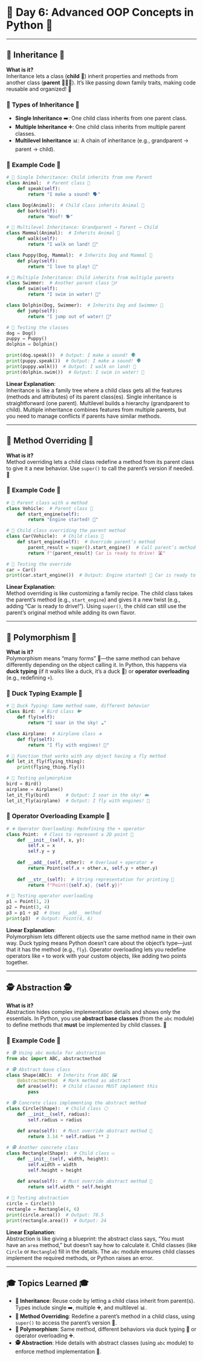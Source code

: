 # 🌟 Day 6: Advanced OOP Concepts in Python 🌟

---

## 🧬 **Inheritance** 🧬

**What is it?**  
Inheritance lets a class (**child** 👶) inherit properties and methods from another class (**parent** 👨‍👩‍👧). It’s like passing down family traits, making code reusable and organized! 🔄

### 🔹 **Types of Inheritance** 🔹

- **Single Inheritance** ➡️: One child class inherits from one parent class.
- **Multiple Inheritance** ➕: One child class inherits from multiple parent classes.
- **Multilevel Inheritance** 📊: A chain of inheritance (e.g., grandparent → parent → child).

### 📜 **Example Code** 📜

```python
# 🧬 Single Inheritance: Child inherits from one Parent
class Animal:  # Parent class 🐾
    def speak(self):
        return "I make a sound! 🗣️"

class Dog(Animal):  # Child class inherits Animal 🐶
    def bark(self):
        return "Woof! 🐕"

# 🧬 Multilevel Inheritance: Grandparent → Parent → Child
class Mammal(Animal):  # Inherits Animal 🐾
    def walk(self):
        return "I walk on land! 🚶"

class Puppy(Dog, Mammal):  # Inherits Dog and Mammal 🐶
    def play(self):
        return "I love to play! 🎾"

# 🧬 Multiple Inheritance: Child inherits from multiple parents
class Swimmer:  # Another parent class 🏊‍♂️
    def swim(self):
        return "I swim in water! 🌊"

class Dolphin(Dog, Swimmer):  # Inherits Dog and Swimmer 🐬
    def jump(self):
        return "I jump out of water! 🐬"

# 🧪 Testing the classes
dog = Dog()
puppy = Puppy()
dolphin = Dolphin()

print(dog.speak())  # Output: I make a sound! 🗣️
print(puppy.speak())  # Output: I make a sound! 🗣️
print(puppy.walk())  # Output: I walk on land! 🚶
print(dolphin.swim())  # Output: I swim in water! 🌊
```

**Linear Explanation**:  
Inheritance is like a family tree where a child class gets all the features (methods and attributes) of its parent class(es). Single inheritance is straightforward (one parent). Multilevel builds a hierarchy (grandparent to child). Multiple inheritance combines features from multiple parents, but you need to manage conflicts if parents have similar methods.

---

## 🔄 **Method Overriding** 🔄

**What is it?**  
Method overriding lets a child class redefine a method from its parent class to give it a new behavior. Use `super()` to call the parent’s version if needed. 🔧

### 📜 **Example Code** 📜

```python
# 🔄 Parent class with a method
class Vehicle:  # Parent class 🚗
    def start_engine(self):
        return "Engine started! 🚀"

# 🔄 Child class overriding the parent method
class Car(Vehicle):  # Child class 🚙
    def start_engine(self):  # Override parent’s method
        parent_result = super().start_engine()  # Call parent’s method using super() 🔗
        return f"{parent_result} Car is ready to drive! 🛣️"

# 🧪 Testing the override
car = Car()
print(car.start_engine())  # Output: Engine started! 🚀 Car is ready to drive! 🛣️
```

**Linear Explanation**:  
Method overriding is like customizing a family recipe. The child class takes the parent’s method (e.g., `start_engine`) and gives it a new twist (e.g., adding “Car is ready to drive!”). Using `super()`, the child can still use the parent’s original method while adding its own flavor.

---

## 🦆 **Polymorphism** 🦆

**What is it?**  
Polymorphism means “many forms” 🌈—the same method can behave differently depending on the object calling it. In Python, this happens via **duck typing** (if it walks like a duck, it’s a duck 🦆) or **operator overloading** (e.g., redefining `+`).

### 🔹 **Duck Typing Example** 🔹

```python
# 🦆 Duck Typing: Same method name, different behavior
class Bird:  # Bird class 🐦
    def fly(self):
        return "I soar in the sky! ☁️"

class Airplane:  # Airplane class ✈️
    def fly(self):
        return "I fly with engines! 🛫"

# 🦆 Function that works with any object having a fly method
def let_it_fly(flying_thing):
    print(flying_thing.fly())

# 🧪 Testing polymorphism
bird = Bird()
airplane = Airplane()
let_it_fly(bird)      # Output: I soar in the sky! ☁️
let_it_fly(airplane)  # Output: I fly with engines! 🛫
```

### 🔹 **Operator Overloading Example** 🔹

```python
# ➕ Operator Overloading: Redefining the + operator
class Point:  # Class to represent a 2D point 📍
    def __init__(self, x, y):
        self.x = x
        self.y = y
    
    def __add__(self, other):  # Overload + operator ➕
        return Point(self.x + other.x, self.y + other.y)
    
    def __str__(self):  # String representation for printing 📝
        return f"Point({self.x}, {self.y})"

# 🧪 Testing operator overloading
p1 = Point(1, 2)
p2 = Point(3, 4)
p3 = p1 + p2  # Uses __add__ method
print(p3)  # Output: Point(4, 6)
```

**Linear Explanation**:  
Polymorphism lets different objects use the same method name in their own way. Duck typing means Python doesn’t care about the object’s type—just that it has the method (e.g., `fly`). Operator overloading lets you redefine operators like `+` to work with your custom objects, like adding two points together.

---

## 🕵️ **Abstraction** 🕵️

**What is it?**  
Abstraction hides complex implementation details and shows only the essentials. In Python, you use **abstract base classes** (from the `abc` module) to define methods that **must** be implemented by child classes. 🚪

### 📜 **Example Code** 📜

```python
# 🕵️ Using abc module for abstraction
from abc import ABC, abstractmethod

# 🕵️ Abstract base class
class Shape(ABC):  # Inherits from ABC 🖼️
    @abstractmethod  # Mark method as abstract
    def area(self):  # Child classes MUST implement this
        pass

# 🕵️ Concrete class implementing the abstract method
class Circle(Shape):  # Child class ⚪
    def __init__(self, radius):
        self.radius = radius
    
    def area(self):  # Must override abstract method 📏
        return 3.14 * self.radius ** 2

# 🕵️ Another concrete class
class Rectangle(Shape):  # Child class ▭
    def __init__(self, width, height):
        self.width = width
        self.height = height
    
    def area(self):  # Must override abstract method 📏
        return self.width * self.height

# 🧪 Testing abstraction
circle = Circle(5)
rectangle = Rectangle(4, 6)
print(circle.area())  # Output: 78.5
print(rectangle.area())  # Output: 24
```

**Linear Explanation**:  
Abstraction is like giving a blueprint: the abstract class says, “You must have an `area` method,” but doesn’t say how to calculate it. Child classes (like `Circle` or `Rectangle`) fill in the details. The `abc` module ensures child classes implement the required methods, or Python raises an error.

---

## 🎓 **Topics Learned** 🎓

- **🧬 Inheritance**: Reuse code by letting a child class inherit from parent(s). Types include single ➡️, multiple ➕, and multilevel 📊.
- **🔄 Method Overriding**: Redefine a parent’s method in a child class, using `super()` to access the parent’s version 🔧.
- **🦆 Polymorphism**: Same method, different behaviors via duck typing 🦆 or operator overloading ➕.
- **🕵️ Abstraction**: Hide details with abstract classes (using `abc` module) to enforce method implementation 🚪.